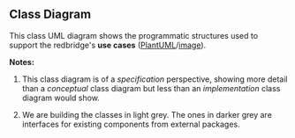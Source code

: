 ## Class Diagram
This class UML diagram shows the programmatic structures used to support the redbridge's **use cases** ([PlantUML](../Usecase/redbridge%20Usecases.wsd)/[image](../Usecase/redbridge%20Usecases.png)).

**Notes:** 

1. This class diagram is of a *specification* perspective, showing more detail than a *conceptual* class diagram but less than an *implementation* class diagram would show.
   
2. We are building the classes in light grey. The ones in darker grey are interfaces for existing components from external packages.